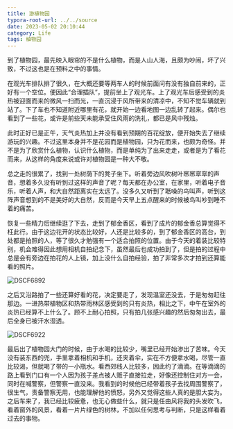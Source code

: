 ```yaml
---
title: 游植物园
typora-root-url: ../../source
date: 2023-05-02 20:10:44
category: Life
tags: 植物园
---
```


到了植物园，最先映入眼帘的不是什么植物，而是人山人海，且颇为吵闹，坏了兴致，不过这也是在预料之中的事情。

在观光车排队排了很久，在大概还要等两车人的时候前面问有没有独自前来的，正好有一个空位。便因此“合理插队”，提前坐上了观光车。上了观光车后感受到的炎热被迎面而来的微风一扫而光，一直沉浸于风所带来的清凉中，不知不觉车辆就到站了。下了车也不知道附近哪里有花，就开始一边看地图一边乱转了起来。偶尔也看到了一些花，或许是前些天未能承受住风雨的洗礼，都已是风中残烛。

此时正好已是正午，天气炎热加上并没有看到预期的百花绽放，便开始失去了继续游玩的兴趣。不过这里本身并不是花园而是植物园，只为花而来，也颇为奇怪。并不是为了欣赏什么植物，认识什么植物，而是单纯为了出来走走，或者是为了看花而来，从这样的角度来说或许对植物园是一种大不敬。

总之走的很累了，找到一处树荫下的凳子坐下。听着旁边风吹树叶窸窸窣窣的声音，想着多久没有听到过这样的声音了呢？每天都在办公室，在家里，听着电子音乐，听着人声，和大自然距离实在太远了。没多久又听到了聒噪的鸟叫声，听到这阵声音想到的不是美好的大自然，反而是今天早上五点醒来的时候被鸟叫吵到睡不着的痛苦。

恢复一些精力后继续逛了下去，走到了郁金香区，看到了成片的郁金香总算觉得不枉此行。由于这边花开的状态比较好，人还是比较多的，到了郁金香区的高台，到处都是拍照的人，等了很久才勉强有一个适合拍照的位置。由于今天的着装比较特别，机会难得因此想用相机自拍纪念下，虽然最后也成功拍到了，但是拍的过程中总是会有旁边在拍花的人上镜，加上没什么自拍经验，拍了非常多次才拍到还算能看的照片。

![DSCF6892](/images/china-national-botanical-garden/DSCF6892.JPG)

之后又沿路拍了一些还算好看的花，决定要走了，发现温室还没去，于是匆匆赶往那边。一进热带植物区和热带雨林区感受到的只有炎热，相比之下，中午在室外的炎热已经算不上什么了。顾不上耐心拍照，只有拍几张感兴趣的然后匆匆出去，最后全身已被汗水湿透。

![DSCF6922](/images/china-national-botanical-garden/DSCF6922.JPG)

最后出了植物园大门的时候，由于水喝的比较少，嘴里已经开始渗出了苦味。今天没有装东西的兜，手里拿着相机和手机，还夹着伞，实在不方便拿水喝，尽管一直比较渴，但就喝了带的一小瓶水。看西郊线人比较多，因此约了滴滴。在等滴滴的路上看到门口有一个人因为孩子差点被人贩子直接拉走，好像还控制住对方一会，同时在喊警察，但警察一直没来。我看到的时候他已经带着孩子去找周围警察了，很生气，责备警察无用，也能理解他的愤怒，另外又觉得这些人真的是胆大妄为。之后车来了，我已经比较疲惫，也无心做些什么，就只是任由风将我的头发吹飞，看着窗外的风景，看着一片片绿色的树林，不加以任何思考与判断，只是这样看着过去的事物。
